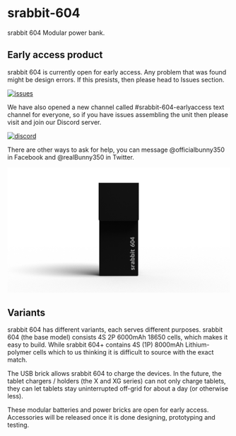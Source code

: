 # srabbit-604
<!-- This is just the beginning, that will show right after srabbit 604 release.

Total downloads: can we hit ten-thousand sets?

[downloads](https://img.shields.io/github/downloads/Bunny350/srabbit-604/total)

-->
srabbit 604 Modular power bank.

## Early access product
srabbit 604 is currently open for early access. Any problem that was found might be design errors.
If this presists, then please head to Issues section.

[![issues](https://img.shields.io/github/issues/Bunny350/srabbit-604)](https://github.com/Bunny350/srabbit-604/issues)

We have also opened a new channel called #srabbit-604-earlyaccess text channel for everyone, so if you have issues assembling the unit then please visit and join our Discord server.

[![discord](https://img.shields.io/discord/272981155433807875?label=Bunny%20350%20by%20OITSWILLIAM%20PANG&logo=discord&logoColor=white)](https://discord.gg/Cu6e9ra)

There are other ways to ask for help, you can message @officialbunny350 in Facebook and @realBunny350 in Twitter.

![srabbit 604 with USB brick render](/Renders/604%20body%20with%20usb%20final.png)
## Variants
srabbit 604 has different variants, each serves different purposes. srabbit 604 (the base model) consists 4S 2P 6000mAh 18650 cells, which makes it easy to build. While srabbit 604+ contains 4S (1P) 8000mAh Lithium-polymer cells which to us thinking it is difficult to source with the exact match.

The USB brick allows srabbit 604 to charge the devices. In the future, the tablet chargers / holders (the X and XG series) can not only charge tablets, they can let tablets stay uninterrupted off-grid for about a day (or otherwise less).

These modular batteries and power bricks are open for early access. Accessories will be released once it is done designing, prototyping and testing.
